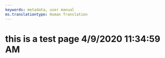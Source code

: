 ```yaml
---
keywords: metadata, user manual
ms.translationtype: Human Translation
---
```

# this is a test page 4/9/2020 11:34:59 AM